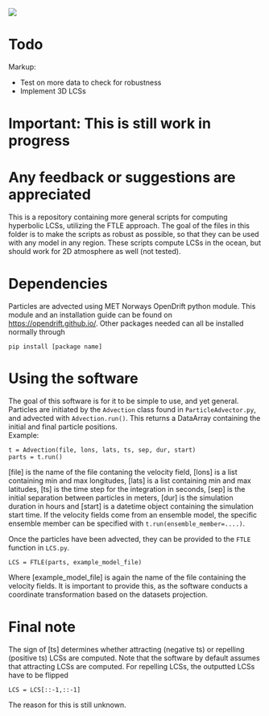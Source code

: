 ![](https://github.com/mateuszmatu/LCS/blob/master/gifs/DG_animation.gif)
# Todo
Markup:
* Test on more data to check for robustness
* Implement 3D LCSs

# Important: This is still work in progress
# Any feedback or suggestions are appreciated

This is a repository containing more general scripts for computing hyperbolic LCSs, utilizing the FTLE approach.
The goal of the files in this folder is to make the scripts as robust as possible, so that they can be used with any model in any region. 
These scripts compute LCSs in the ocean, but should work for 2D atmosphere as well (not tested).

# Dependencies

Particles are advected using MET Norways OpenDrift python module. This module and an installation guide can be found on https://opendrift.github.io/.
Other packages needed can all be installed normally through 
```
pip install [package name]
```

# Using the software

The goal of this software is for it to be simple to use, and yet general. Particles are initiated by the ```Advection``` class found in ```ParticleAdvector.py```, and advected with ```Advection.run()```. This returns a DataArray containing the initial and final particle positions.  
Example:
```
t = Advection(file, lons, lats, ts, sep, dur, start)
parts = t.run()
```
[file] is the name of the file contaning the velocity field, [lons] is a list containing min and max longitudes, [lats] is a list containing min and max latitudes, [ts] is the time step for the integration in seconds, [sep] is the initial separation between particles in meters, [dur] is the simulation duration in hours and [start] is a datetime object containing the simulation start time. 
If the velocity fields come from an ensemble model, the specific ensemble member can be specified with ```t.run(ensemble_member=....)```.

Once the particles have been advected, they can be provided to the ```FTLE``` function in ```LCS.py```.
```
LCS = FTLE(parts, example_model_file)
```
Where [example_model_file] is again the name of the file containing the velocity fields. It is important to provide this, as the software conducts a coordinate transformation based on the datasets projection. 

# Final note
The sign of [ts] determines whether attracting (negative ts) or repelling (positive ts) LCSs are computed. Note that the software by default assumes that attracting LCSs are computed. For repelling LCSs, the outputted LCSs have to be flipped
```
LCS = LCS[::-1,::-1]
```
The reason for this is still unknown.



